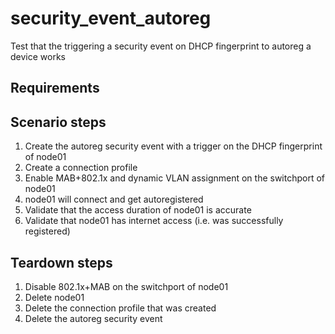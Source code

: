 # security_event_autoreg

Test that the triggering a security event on DHCP fingerprint to autoreg a device works

## Requirements

## Scenario steps
1. Create the autoreg security event with a trigger on the DHCP fingerprint of node01
1. Create a connection profile
1. Enable MAB+802.1x and dynamic VLAN assignment on the switchport of node01
1. node01 will connect and get autoregistered
1. Validate that the access duration of node01 is accurate
1. Validate that node01 has internet access (i.e. was successfully registered)

## Teardown steps
1. Disable 802.1x+MAB on the switchport of node01
1. Delete node01
1. Delete the connection profile that was created
1. Delete the autoreg security event


